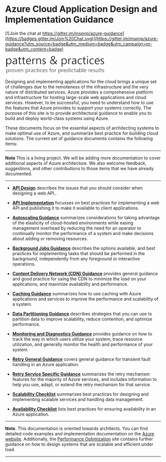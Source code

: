 # Azure Cloud Application Design and Implementation Guidance

[![Join the chat at https://gitter.im/mspnp/azure-guidance](https://badges.gitter.im/Join%20Chat.svg)](https://gitter.im/mspnp/azure-guidance?utm_source=badge&utm_medium=badge&utm_campaign=pr-badge&utm_content=badge)

![](figures/pnp-logo.png)

Designing and implementing applications for the cloud brings a unique set of challenges due to the remoteness of the infrastructure and the very nature of distributed services. Azure provides a comprehensive platform and infrastructure for hosting large-scale web applications and cloud services. However, to be successful, you need to understand how to use the features that Azure provides to support your systems correctly. The purpose of this site is to provide architectural guidance to enable you to build and deploy world-class systems using Azure.

These documents focus on the essential aspects of architecting systems to make optimal use of Azure, and summarize best practice for building cloud solutions. The current set of guidance documents contains the following items:

----------

**Note** This is a living project. We will be adding more documentation to cover additional aspects of Azure architecture. We also welcome feedback, suggestions, and other contributions to those items that we have already documented.

----------


- **[API Design][APIDesign]** describes the issues that you should consider when designing a web API..

- **[API Implementation][APIImplementation]** focusses on best practices for implementing a web API and publishing it to make it available to client applications.

- **[Autoscaling Guidance][AutoscalingGuidance]** summarizes considerations for taking advantage of the elasticity of cloud-hosted environments while easing management overhead by reducing the need for an operator to continually monitor the performance of a system and make decisions about adding or removing resources.

- **[Background Jobs Guidance][BackgroundJobsGuidance]** describes the options available, and best practices for implementing tasks that should be performed in the background, independently from any foreground or interactive operations.

- **[Content Delivery Network (CDN) Guidance][CDNGuidance]** provides general guidance and good practice for using the CDN to minimize the load on your applications, and maximize availability and performance.

- **[Caching Guidance][CachingGuidance]** summarizes how to use caching with Azure applications and services to improve the performance and scalability of a system.

- **[Data Partitioning Guidance][DataPartitioningGuidance]** describes strategies that you can use to partition data to improve scalability, reduce contention, and optimize performance.

- **[Monitoring and Diagnostics Guidance][MonitoringandDiagnosticsGuidance]** provides guidance on how to track the way in which users utilize your system, trace resource utilization, and generally monitor the health and performance of your system.

- **[Retry General Guidance][RetryGeneralGuidance]** covers general guidance for transient fault handling in an Azure application.

- **[Retry Service Specific Guidance][RetryServiceSpecificGuidance]** summarizes the retry mechanism features for the majority of Azure services, and includes information to help you use, adapt, or extend the retry mechanism for that service.

- **[Scalability Checklist][ScalabilityChecklist]** summarizes best practices for designing and implementing scalable services and handling data management.

- **[Availability Checklist][AvailabilityChecklist]** lists best practices for ensuring availability in an Azure application.


----------

**Note**. This documentation is oriented towards architects. You can find detailed code examples and implementation documentation on the [Azure website][AzureWebSite]. Additionally, the [Performance Optimization][PerformanceOptimization] site contains further guidance on how to design systems that are scalable and efficient under load.

----------

[AzureWebSite]: http://azure.microsoft.com/
[PerformanceOptimization]: https://github.com/mspnp/performance-optimization

[APIDesign]: API-Design.md
[APIImplementation]: API-Implementation.md
[AutoscalingGuidance]: Auto-scaling.md
[BackgroundJobsGuidance]: Background-Jobs.md
[CDNGuidance]: CDN.md
[CachingGuidance]: Caching.md
[DataPartitioningGuidance]: Data-partitioning.md
[MonitoringandDiagnosticsGuidance]: Monitoring.md
[RetryGeneralGuidance]: Retry-General.md
[RetryServiceSpecificGuidance]: Retry-Service-Specific.md
[RetryPolicies]: Retry-Policies.md
[ScalabilityChecklist]: Scalability-checklist.md
[AvailabilityChecklist]: availability-checklist.md
